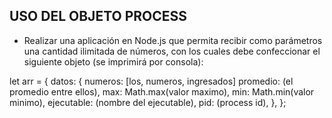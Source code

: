 ## USO DEL OBJETO PROCESS

- Realizar una aplicación en Node.js que permita recibir como parámetros una cantidad ilimitada de números, con los cuales debe confeccionar el siguiente objeto (se imprimirá por consola):

let arr = {
datos: {
numeros: [los, numeros, ingresados]
promedio: (el promedio entre ellos),
max: Math.max(valor maximo),
min: Math.min(valor minimo),
ejecutable: (nombre del ejecutable),
pid: (process id),
},
};
